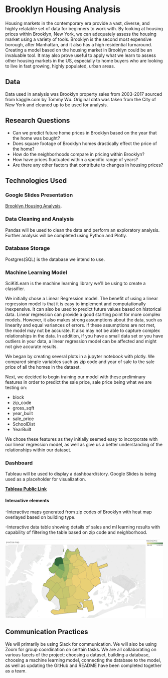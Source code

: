 # Brooklyn Housing Analysis

Housing markets in the contemporary era provide a vast, diverse, and highly relatable set of data for beginners to work with. By looking at housing prices within Brooklyn, New York, we can adequately assess the housing market using a variety of tools. Brooklyn is the second most expensive borough, after Manhattan, and it also has a high residential turnaround. Creating a model based on the housing market in Brooklyn could be an invaluable tool. It may also prove useful to apply what we learn to assess other housing markets in the US, especially to home buyers who are looking to live in fast growing, highly populated, urban areas.

## Data

Data used in analysis was Brooklyn property sales from 2003-2017 sourced from kaggle.com by Tommy Wu. Original data was taken from the City of New York and cleaned up to be used for analysis.

## Research Questions

-   Can we predict future home prices in Brooklyn based on the year that the home was bought?
-   Does square footage of Brooklyn homes drastically effect the price of the home?
-   How do the neighborhoods compare in pricing within Brooklyn?
-   How have prices fluctuated within a specific range of years?
-   Are there any other factors that contribute to changes in housing prices?

## Technologies Used

### Google Slides Presentation
[Brooklyn Housing Analysis](https://docs.google.com/presentation/d/1S5SWDg1g-fo5eKKniRpoEzsBGJHBH_mhhbNbJsAG0nc/edit?usp=sharing).

### Data Cleaning and Analysis

Pandas will be used to clean the data and perform an exploratory analysis. Further analysis will be completed using Python and Plotly.

### Database Storage

Postgres(SQL) is the database we intend to use.

### Machine Learning Model

SciKitLearn is the machine learning library we'll be using to create a classifier.

We initially chose a Linear Regression model. The benefit of using a linear regression model is that it is easy to implement and computationally inexpensive. It can also be used to predict future values based on historical data. Linear regression can provide a good starting point for more complex models. However, it also makes strong assumptions about the data, such as linearity and equal variances of errors. If these assumptions are not met, the model may not be accurate. It also may not be able to capture complex relationships in the data. In addition, if you have a small data set or you have outliers in your data, a linear regression model can be affected and might not give accurate results.

We began by creating several plots in a jupyter notebook with plotly. We compared simple variables such as zip code and year of sale to the sale price of all the homes in the dataset.

Next, we decided to begin training our model with these preliminary features in order to predict the sale price, sale price being what we are testing on:

* block
* zip_code
* gross_sqft
* year_built
* sale_price
* SchoolDist
* YearBuilt

We chose these features as they initially seemed easy to incorporate with our linear regression model, as well as give us a better understanding of the relationships within our dataset. 

### Dashboard

Tableau will be used to display a dashboard/story. Google Slides is being used as a placeholder for visualization.

[**Tableau Public Link**](https://public.tableau.com/app/profile/chase.weaver6108/viz/BrooklynHomeAnalysis/practicemap?publish=yes)

#### Interactive elements
-Interactive maps generated from zip codes of Brooklyn with heat map overlayed based on building type.

-Interactive data table showing details of sales and ml learning results with capability of filtering the table based on zip code and neighborhood.

![heatmap.png](/Resources/Images/heatmap.png)

## Communication Practices
We will primarily be using Slack for communication. We will also be using Zoom for group coordination on certain tasks. We are all collaborating on various facets of the project; choosing a dataset, building a database, choosing a machine learning model, connecting the database to the model, as well as updating the GitHub and README have been completed together as a team.


